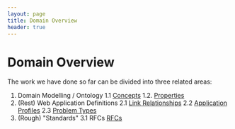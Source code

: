 ```yaml
---
layout: page
title: Domain Overview
header: true
---
```

# Domain Overview

The work we have done so far can be divided into three related areas:

1. Domain Modelling / Ontology
  1.1 [Concepts](/domain/concepts-overview)
  1.2. [Properties](/domain/properties-overview)
2. (Rest) Web Application Definitions
  2.1 [Link Relationships](/domain/link-relationships-overview)
  2.2 [Application Profiles](/domain/application-profiles-overview)
  2.3 [Problem Types](/domain/problem-types-overview)
3. (Rough) "Standards"
  3.1 RFCs  [RFCs](/domain/rfcs-overview)

